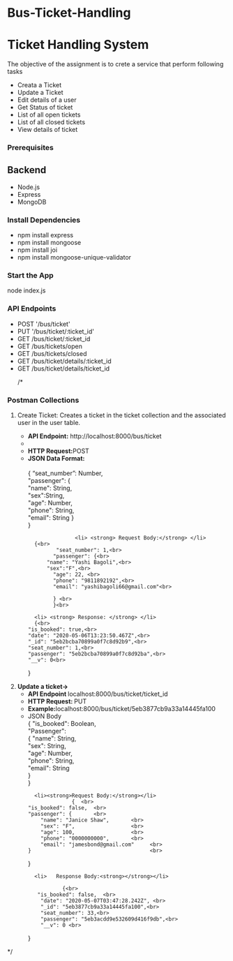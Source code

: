 # Bus-Ticket-Handling
<html>
      <head></head>
<body>
<h1>Ticket Handling System</h1>
<p>The objective of the assignment is to crete a service that perform following tasks</p>
<ul>
<li>Creata a Ticket</li>
<li>Update a Ticket</li>
<li>Edit details of a user</li>
<li> Get Status of ticket</li>
<li>List of all open tickets</li>
<li>List of all closed tickets</li>
<li>View details of ticket</li>

</ul>

<h3>Prerequisites</h3>
<h2>Backend</h2>
<ul>
<li> Node.js</li>
<li>Express</li>
<li> MongoDB</li>

</ul>

<h3> Install Dependencies</h3>
<ul>
<li> npm install express</li>
<li>npm install mongoose</li>
<li>npm install joi</li>
<li> npm install mongoose-unique-validator</li>

</ul>
<h3> Start the App</h3>
<p> node index.js</p>
<h3>API Endpoints</h3>
<ul>
<li> POST '/bus/ticket'</li>
<li>PUT '/bus/ticket/:ticket_id'</li>
<li>GET /bus/ticket/:ticket_id</li>
<li>GET /bus/tickets/open</li>
<li>GET /bus/tickets/closed</li>
<li>GET /bus/ticket/details/:ticket_id</li>
      <li>GET /bus/ticket/details/ticket_id </li>

/*</ul>
<h3> Postman Collections</h3>
<ol>
      <li> Create Ticket:  Creates a ticket in the ticket collection and the associated user in the user table. </li>
      <ul>
            <li><strong> API Endpoint:</strong> http://localhost:8000/bus/ticket<li>
            <li><strong>HTTP Request:</strong>POST</li>
            <li><strong>JSON Data Format:</strong> </li>
            <div>      <br> {
                  “seat_number”: Number,<br>
                   "passenger": { <br>
 	             "name": String,<br>
                   "sex":String,<br>
                   "age": Number, <br>
                   "phone": String, <br>
                   "email": String } <br>
                  }<br>
            </div>
      
                   <li> <strong> Request Body:</strong> </li>
      {<br>
             "seat_number": 1,<br>
            "passenger": {<br>
 	      "name": "Yashi Bagoli",<br>
 	      "sex":"F",<br>
            "age": 22, <br>
            "phone": "9811892192",<br> 
            "email": "yashibagoli66@gmail.com"<br> 
 	
            } <br>
            }<br>

      <li> <strong> Response: </strong> </li>
      {<br>
    "is_booked": true,<br>
    "date": "2020-05-06T13:23:50.467Z",<br>
    "_id": "5eb2bcba70899a0f7c8d92b9",<br>
    "seat_number": 1,<br>
    "passenger": "5eb2bcba70899a0f7c8d92ba",<br>
    "__v": 0<br>
}<br>

</ul>




<li><strong> Update a ticket→ </strong Updates open/closed tickets/Updates user details</li>
      <ul>
      <li > <strong>API Endpoint  </strong> localhost:8000/bus/ticket/ticket_id</li>
      <li> <strong>HTTP Request: </strong>PUT</li>
      <li><strong>Example:</strong>localhost:8000/bus/ticket/5eb3877cb9a33a14445fa100</li>
      <li><strong></strong>JSON Body</li>
      { "is_booked": Boolean, <br>
         "Passenger":          <br>
                  { "name": String,  <br>
                    "sex": String,   <br>
                    "age": Number,   <br>
                    "phone": String,  <br>
                    "email": String    <br>
                       }             <br>
                   }                 <br>

      <li><strong>Request Body:</strong></li>
                  {  <br>
    "is_booked": false,  <br>
    "passenger": {       <br>
        "name": "Janice Shaw",       <br>
        "sex": "F",                  <br>
        "age": 100,                  <br>
        "phone": "0000000000",       <br>
        "email": "jamesbond@gmail.com"     <br>
    }                                      <br>
}                                          <br>

      <li>   Response Body:<strong></strong></li>
            
               {<br>
 	   "is_booked": false,  <br>
    	"date": "2020-05-07T03:47:28.242Z", <br>
    	"_id": "5eb3877cb9a33a14445fa100",<br>
    	"seat_number": 33,<br>
    	"passenger": "5eb3acdd9e532609d416f9db",<br>
    	"__v": 0 <br>
}<br>
</ul>

</ol>*/


      

</body>
</html>


      
          
